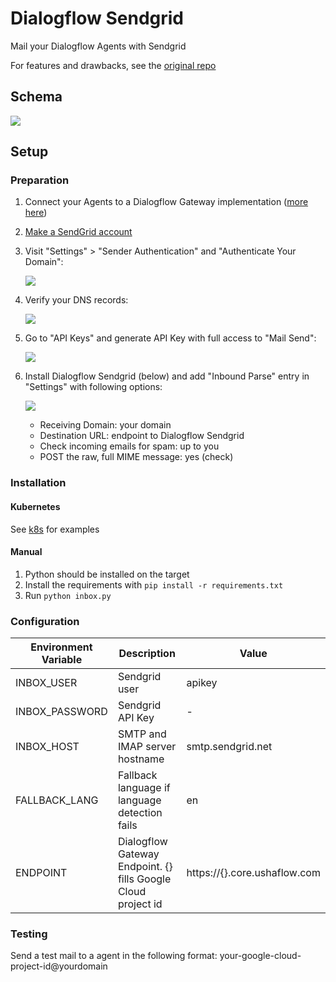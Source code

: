 # Dialogflow Sendgrid

Mail your Dialogflow Agents with Sendgrid

For features and drawbacks, see the [original repo](https://github.com/mishushakov/dialogflow-inbox)

## Schema

![](https://i.imgur.com/CgnAVrU.png)

## Setup

### Preparation

1. Connect your Agents to a Dialogflow Gateway implementation ([more here](https://github.com/mishushakov/dialogflow-gateway-docs))
2. [Make a SendGrid account](https://app.sendgrid.com/login)
3. Visit "Settings" > "Sender Authentication" and "Authenticate Your Domain":

   ![](https://i.imgur.com/lYuGzes.png)

4. Verify your DNS records:

   ![](https://i.imgur.com/fZMNRGW.png)

5. Go to "API Keys" and generate API Key with full access to "Mail Send":

    ![](https://i.imgur.com/02UDY86.png)

6. Install Dialogflow Sendgrid (below) and add "Inbound Parse" entry in "Settings" with following options:

    ![](https://i.imgur.com/yhB0b5H.png)

    - Receiving Domain: your domain
    - Destination URL: endpoint to Dialogflow Sendgrid
    - Check incoming emails for spam: up to you
    - POST the raw, full MIME message: yes (check)

### Installation

#### Kubernetes

See [k8s](k8s) for examples

#### Manual

1. Python should be installed on the target
2. Install the requirements with `pip install -r requirements.txt`
3. Run `python inbox.py`

### Configuration

| Environment Variable | Description                                                   | Value                        |
|----------------------|---------------------------------------------------------------|------------------------------|
| INBOX_USER           | Sendgrid user                                                 | apikey                       |
| INBOX_PASSWORD       | Sendgrid API Key                                              | -                            |
| INBOX_HOST           | SMTP and IMAP server hostname                                 | smtp.sendgrid.net            |
| FALLBACK_LANG        | Fallback language if language detection fails                 | en                           |
| ENDPOINT             | Dialogflow Gateway Endpoint. {} fills Google Cloud project id | https://{}.core.ushaflow.com |

### Testing

Send a test mail to a agent in the following format: your-google-cloud-project-id@yourdomain